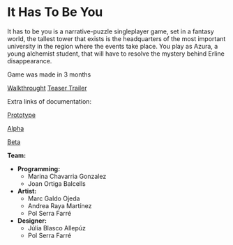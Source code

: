 # It Has To Be You
It has to be you is a narrative-puzzle singleplayer game, set in a fantasy world, the tallest tower that exists is the headquarters of the most important university in the region where the events take place. You play as Azura, a young alchemist student, that will have to resolve the mystery behind Erline disappearance.

Game was made in 3 months

[Walkthrought](https://www.youtube.com/watch?v=fCqeCHn5q1U)
[Teaser Trailer](https://www.youtube.com/watch?v=pH8nd1L2Fr4)

Extra links of documentation:

[Prototype](https://www.youtube.com/watch?v=bjLBX1HoCGU&)

[Alpha](https://www.youtube.com/watch?v=OTp4gB4HM-s)

[Beta](https://www.youtube.com/watch?v=pACD8Rn3Wew)



**Team:**
- **Programming:**
  - Marina Chavarria Gonzalez
  - Joan Ortiga Balcells
- **Artist:**
  - Marc Galdo Ojeda
  - Andrea Raya Martínez
  - Pol Serra Farré
- **Designer:**
  - Júlia Blasco Allepúz
  - Pol Serra Farré
